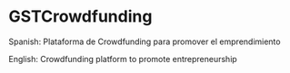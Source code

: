 # GSTCrowdfunding

Spanish: Plataforma de Crowdfunding para promover el emprendimiento


English: Crowdfunding platform to promote entrepreneurship
